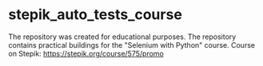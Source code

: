# stepik_auto_tests_course
The repository was created for educational purposes. The repository contains practical buildings for the "Selenium with Python" course.
Course on Stepik: https://stepik.org/course/575/promo